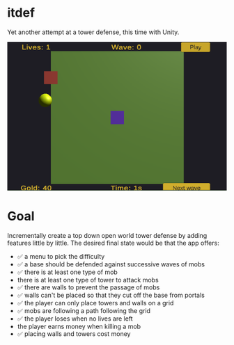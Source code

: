 # itdef

Yet another attempt at a tower defense, this time with Unity.

![Game view](resources/game.png)

# Goal

Incrementally create a top down open world tower defense by adding features little by little. The desired final state would be that the app offers:
* ✅ a menu to pick the difficulty
* ✅ a base should be defended against successive waves of mobs
* ✅ there is at least one type of mob
* there is at least one type of tower to attack mobs
* ✅ there are walls to prevent the passage of mobs
* ✅ walls can't be placed so that they cut off the base from portals
* ✅ the player can only place towers and walls on a grid
* ✅ mobs are following a path following the grid
* ✅ the player loses when no lives are left
* the player earns money when killing a mob
* ✅ placing walls and towers cost money
